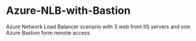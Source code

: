# Azure-NLB-with-Bastion
Azure Network Load Balancer scenario with 3 web front IIS servers and one Azure Bastion form remote access

